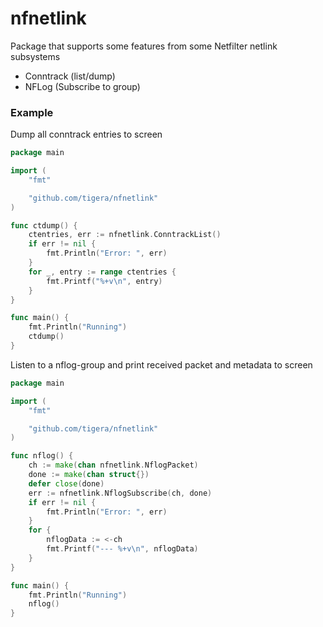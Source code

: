 # nfnetlink

Package that supports some features from some Netfilter netlink subsystems
* Conntrack (list/dump)
* NFLog (Subscribe to group)

### Example

Dump all conntrack entries to screen

```go
package main

import (
	"fmt"

	"github.com/tigera/nfnetlink"
)

func ctdump() {
	ctentries, err := nfnetlink.ConntrackList()
	if err != nil {
		fmt.Println("Error: ", err)
	}
	for _, entry := range ctentries {
		fmt.Printf("%+v\n", entry)
	}
}

func main() {
	fmt.Println("Running")
	ctdump()
}
```

Listen to a nflog-group and print received packet and metadata to screen

```go
package main

import (
	"fmt"

	"github.com/tigera/nfnetlink"
)

func nflog() {
	ch := make(chan nfnetlink.NflogPacket)
	done := make(chan struct{})
	defer close(done)
	err := nfnetlink.NflogSubscribe(ch, done)
	if err != nil {
		fmt.Println("Error: ", err)
	}
	for {
		nflogData := <-ch
		fmt.Printf("--- %+v\n", nflogData)
	}
}

func main() {
	fmt.Println("Running")
	nflog()
}
```
